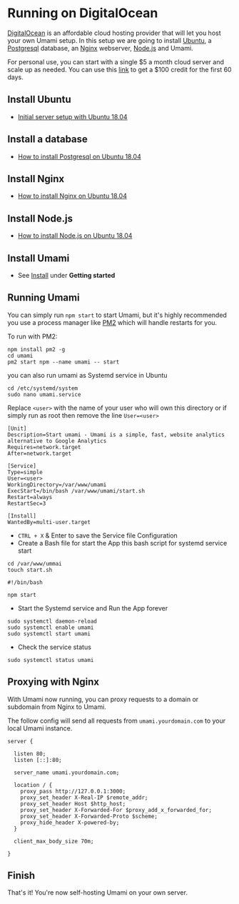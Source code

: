 # Running on DigitalOcean

[DigitalOcean](https://m.do.co/c/c9ebc1c0928d) is an affordable cloud hosting provider that will let you host
your own Umami setup. In this setup we are going to install
[Ubuntu](https://ubuntu.com/), a [Postgresql](https://www.postgresql.org/) database,
an [Nginx](https://www.nginx.com/) webserver, [Node.js](https://nodejs.org/) and Umami.

For personal use, you can start with a single $5 a month cloud server 
and scale up as needed. You can use this [link](https://m.do.co/c/c9ebc1c0928d)
to get a $100 credit for the first 60 days.

## Install Ubuntu

- [Initial server setup with Ubuntu 18.04](https://www.digitalocean.com/community/tutorials/initial-server-setup-with-ubuntu-18-04)

## Install a database

- [How to install Postgresql on Ubuntu 18.04](https://www.digitalocean.com/community/tutorials/how-to-install-and-use-postgresql-on-ubuntu-18-04)

## Install Nginx

- [How to install Nginx on Ubuntu 18.04](https://www.digitalocean.com/community/tutorials/how-to-install-nginx-on-ubuntu-18-04)

## Install Node.js

- [How to install Node.js on Ubuntu 18.04](https://www.digitalocean.com/community/tutorials/how-to-install-node-js-on-ubuntu-18-04)

## Install Umami

- See [Install](/docs/install) under **Getting started**

## Running Umami

You can simply run `npm start` to start Umami, but it's highly recommended you use a process manager like [PM2](https://pm2.keymetrics.io/) which will handle restarts for you.

To run with PM2:

```
npm install pm2 -g
cd umami
pm2 start npm --name umami -- start
```

you can also run umami as Systemd service in Ubuntu

```
cd /etc/systemd/system
sudo nano umami.service
```

Replace `<user>` with the name of your user who will own this directory or if simply run as root then remove the line `User=<user>`

```
[Unit]
Description=Start umami - Umami is a simple, fast, website analytics alternative to Google Analytics
Requires=network.target
After=network.target

[Service]
Type=simple
User=<user>
WorkingDirectory=/var/www/umami
ExecStart=/bin/bash /var/www/umami/start.sh
Restart=always
RestartSec=3

[Install]
WantedBy=multi-user.target
```

- `CTRL + X` & Enter to save the Service file Configuration
- Create a Bash file for start the App this bash script for systemd service start

```
cd /var/www/ummai
touch start.sh
```

```
#!/bin/bash

npm start
```

- Start the Systemd service and Run the App forever

```
sudo systemctl daemon-reload
sudo systemctl enable umami
sudo systemctl start umami
```

- Check the service status

```
sudo systemctl status umami
```

## Proxying with Nginx

With Umami now running, you can proxy requests to a domain or subdomain from Nginx to Umami.

The follow config will send all requests from `umami.yourdomain.com` to your local Umami instance.

```
server {

  listen 80;
  listen [::]:80;

  server_name umami.yourdomain.com;

  location / {
    proxy_pass http://127.0.0.1:3000;
    proxy_set_header X-Real-IP $remote_addr;
    proxy_set_header Host $http_host;
    proxy_set_header X-Forwarded-For $proxy_add_x_forwarded_for;
    proxy_set_header X-Forwarded-Proto $scheme;
    proxy_hide_header X-powered-by;
  }

  client_max_body_size 70m;

}
```

## Finish

That's it! You're now self-hosting Umami on your own server.
